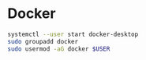 # Docker

```sh
systemctl --user start docker-desktop
sudo groupadd docker
sudo usermod -aG docker $USER
```